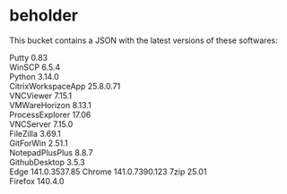 # beholder
This bucket contains a JSON with the latest versions of these softwares:

Putty              0.83          
WinSCP             6.5.4         
Python             3.14.0        
CitrixWorkspaceApp 25.8.0.71     
VNCViewer          7.15.1        
VMWareHorizon      8.13.1        
ProcessExplorer    17.06         
VNCServer          7.15.0        
FileZilla          3.69.1        
GitForWin          2.51.1        
NotepadPlusPlus    8.8.7         
GithubDesktop      3.5.3         
Edge               141.0.3537.85 
Chrome             141.0.7390.123
7zip               25.01         
Firefox            140.4.0         



